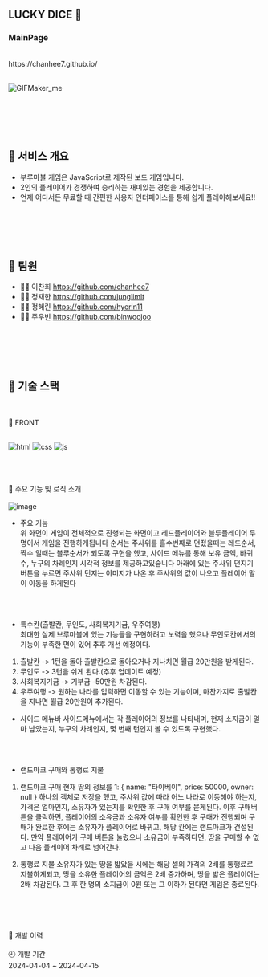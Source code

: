 
## LUCKY DICE 🎲

### MainPage<br>
<br>
https://chanhee7.github.io/
<br>
<br>

![GIFMaker_me](https://github.com/2024blueMarbleminiProject/BLUEMARBLE/assets/156823236/0539574e-b724-493b-aefd-6b16f1b622de)

<br>
<br>
<br>
<br>

## 📢 서비스 개요
- 부루마불 게임은 JavaScript로 제작된 보드 게임입니다. 
- 2인의 플레이어가 경쟁하여 승리하는 재미있는 경험을 제공합니다. 
- 언제 어디서든 무료할 때 간편한 사용자 인터페이스를 통해 쉽게 플레이해보세요!!
<br>
<br>
<br>
<br>

## 👋 팀원

- 👩‍💻 이찬희 	https://github.com/chanhee7 	<br>
- 👨‍💻 정재한		https://github.com/junglimit 	<br>
- 👨‍💻 정혜린		https://github.com/hyerin11	<br>
- 👩‍💻 주우빈		https://github.com/binwoojoo	<br>
<br>
<br>
<br>
<br>

## 🔨 기술 스택
<br>
<br>
📜 FRONT
<br>
<br>

![html](https://img.shields.io/badge/HTML5-E34F26?style=for-the-badge&logo=html5&logoColor=white) ![css](https://img.shields.io/badge/CSS-239120?&style=for-the-badge&logo=css3&logoColor=white) ![js](https://img.shields.io/badge/JavaScript-F7DF1E?style=for-the-badge&logo=JavaScript&logoColor=white) 
<br>
<br>
<br>
<br>

🎯 주요 기능 및 로직 소개
<br>
<br>
![image](https://github.com/2024blueMarbleminiProject/BLUEMARBLE/assets/160578098/593f0f76-1b1b-4901-9d44-5f8853a28351)

- 주요 기능<br>
위 화면이 게임이 전체적으로 진행되는 화면이고 레드플레이어와 블루플레이어 두명이서 게임을 진행하게됩니다
순서는 주사위를 홀수번째로 던졌을때는 레드순서, 짝수 일때는 블루순서가 되도록 구현을 했고,
사이드 메뉴를 통해 보유 금액, 바퀴 수, 누구의 차례인지 시각적 정보를 제공하고있습니다 
아래에 있는 주사위 던지기 버튼을 누르면 주사위 던지는 이미지가 나온 후 주사위의 값이 나오고 플레이어 말이 이동을 하게된다
<br>
<br>

- 특수칸(출발칸, 무인도, 사회복지기금, 우주여행)<br>
최대한 실제 브루마블에 있는 기능들을 구현하려고 노력을 했으나 무인도칸에서의 기능이 부족한 면이 있어 추후 개선 예정이다.
1. 출발칸 -> 1턴을 돌아 출발칸으로 돌아오거나 지나치면 월급 20만원을 받게된다.
2. 무인도 -> 3턴을 쉬게 된다.(추후 업데이트 예정)
3. 사회복지기금 -> 기부금 -50만원 차감된다.
4. 우주여행 -> 원하는 나라를 입력하면 이동할 수 있는 기능이며, 마찬가지로 출발칸을 지나면 월급 20만원이 추가된다.

- 사이드 메뉴바
사이드메뉴에서는 각 플레이어의 정보를 나타내며,
현재 소지금이 얼마 남았는지, 누구의 차례인지, 몇 번째 턴인지 볼 수 있도록 구현했다.
<br>
<br>

- 랜드마크 구매와 통행료 지불<br>
1. 랜드마크 구매
현재 땅의 정보를  1: { name: "타이베이", price: 50000, owner: null } 하나의 객체로 저장을 했고,
주사위 값에 따라 어느 나라로 이동해야 하는지, 가격은 얼마인지, 소유자가 있는지를 확인한 후 구매 여부를 묻게된다.
이후 구매버튼을 클릭하면, 플레이어의 소유금과 소유자 여부를 확인한 후 구매가 진행되며 구매가 완료한 후에는
소유자가 플레이어로 바뀌고, 해당 칸에는 랜드마크가 건설된다.
만약 플레이어가 구매 버튼을 눌렀으나 소유금이 부족하다면, 땅을 구매할 수 없고 다음 플레이어 차례로 넘어간다.

3. 통행료 지불
소유자가 있는 땅을 밟았을 시에는 해당 셀의 가격의 2배를 통행료로 지불하게되고,
땅을 소유한 플레이어의 금액은 2배 증가하며, 땅을 밟은 플레이어는 2배 차감된다.
그 후 한 명의 소지금이 0원 또는 그 이하가 된다면 게임은 종료된다.

<br>
<br>
<br>
<br>
📜 개발 이력
<br>
<br>
🕘 개발 기간
<br>
2024-04-04 ~ 2024-04-15






